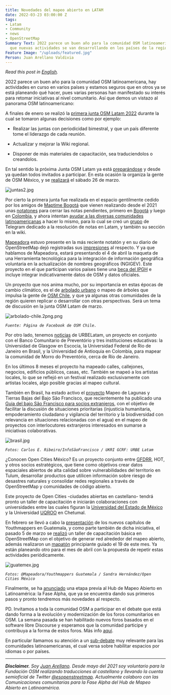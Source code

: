 ```yaml
---
title: Novedades del mapeo abierto en LATAM
date: 2022-03-23 03:00:00 Z
tags:
- Latam
- Community
- news
- OpenStreetMap
Summary Text: 2022 parece un buen año para la comunidad OSM latinoamericana, veamos
  que nuevas actividades se van desarrollando en los países de la región.
Feature Image: "/uploads/featured.jpg"
Person: Juan Arellano Valdivia
---
```


*Read this post in [English](https://www.hotosm.org/updates/news-from-latin-america/).*

2022 parece un buen año para la comunidad OSM latinoamericana, hay actividades en curso en varios países y estamos seguros que en otros ya se está planeando qué hacer, pues varias personas han manifestado su interés para retomar iniciativas al nivel comunitario. Así que demos un vistazo al panorama OSM latinoamericano:

A finales de enero se realizó la [primera junta OSM Latam 2022](https://wiki.openstreetmap.org/wiki/LatAm/20220129_Reuni%C3%B3n_virtual) durante la cual se tomaron algunas decisiones como por ejemplo:

* Realizar las juntas con periodicidad bimestral, y que un país diferente tome el liderazgo de cada reunión.

* Actualizar y mejorar la Wiki regional.

* Disponer de más materiales de capacitación, sea traduciendolos o creandolos.

En tal sentido la próxima Junta OSM Latam ya está [preparándose](https://wiki.openstreetmap.org/wiki/ES:LatAm/20220326_Reuni%C3%B3n_virtual#Agenda_colaborativa) y desde ya quedan todos invitados a participar. En esta ocasión la organiza la gente de OSM México, y se [realizará](https://twitter.com/esopenstreetmap/status/1505183560113741824) el sábado 26 de marzo.

![juntas2.jpg](/uploads/juntas2.jpg)

Por cierto la primera junta fue realizada en el espacio gentilmente cedido por los amigos de [Maptime Bogotá](http://maptime.io/bogota/) que vienen realizando desde el 2021 unas [notatones](https://wiki.openstreetmap.org/wiki/ES:Colombia/Proyecto-Resoluci%C3%B3n_de_notas) para cerrar las notas pendientes, primero en [Bogotá](https://twitter.com/MaptimeBogota/status/1386045463854559241) y luego en [Colombia](https://twitter.com/MaptimeBogota/status/1427081396653281283), y ahora intentan [ayudar a las diversas comunidades latinoamericanas](https://www.meetup.com/maptime-bogota-colombia-osm/events/lbqjssydcdbjc/) a hacer lo mismo, para lo cual se creó un [grupo](https://t.me/osm_notes_latam) de Telegram dedicado a la resolución de notas en Latam, y también su sección en la wiki.

[Mapeadora](https://www.openstreetmap.org/user/mapeadora/) estuvo presente en la más reciente notatón y en su diario de OpenStreetMap dejó registradas sus [impresiones](https://www.openstreetmap.org/user/mapeadora/diary/398721) al respecto. Y ya que hablamos de Mapeadora, estará presentando el 4 de abril la maqueta de una Herramienta tecnológica para la integración de información geográfica voluntaria en la actualización de nombres geográficos (NGIGEV). Este proyecto en el que participan varios países tiene una [beca del IPGH](https://comisiones.ipgh.org/GEOGRAFIA/pat-geografia-2022.html) e incluye integrar indicativamente datos de OSM y datos oficiales.

Un proyecto que nos anima mucho, por su importancia en estas épocas de cambio climático, es el de [arbolado urbano](https://elpensador.io/arbolado-urbano-y-datos-abiertos-para-la-gestion-municipal/) o mapeo de árboles que impulsa la gente de [OSM Chile](https://twitter.com/pauldassoria/status/1264976461594836993?s=20&t=r4Tj59XEvl7C59ZnU589TQ), y que ya algunas otras comunidades de la región quieren replicar o desarrollar con otras perspectivas. Será un tema de discusión en la junta OSM Latam de marzo.

![arbolado-chile.2png.png](/uploads/arbolado-chile.2png.png)

*`Fuente: Página de Facebook de OSM Chile.`*

Por otro lado, tenemos [noticias](https://www.hotosm.org/updates/mapping-the-care-of-people-with-urbelatam/) de URBELatam, un proyecto en conjunto con el Banco Comunitario de Preventório y tres instituciones educativas: la Universidad de Glasgow en Escocia, la Universidad Federal de Rio de Janeiro en Brasil, y la Universidad de Antioquia en Colombia, para mapear la comunidad de Morro do Preventório, cerca de Río de Janeiro.

En los últimos 8 meses el proyecto ha mapeado calles, callejones, negocios, edificios públicos, casas, etc. También se mapeó a los artistas locales, lo que se reflejó en un festival realizado exclusivamente con artistas locales, algo posible gracias al mapeo cultural.

También en Brasil, ha estado activo el [proyecto](https://infosaofrancisco.canoadetolda.org.br/noticias/mapeamento/mapsaofrancisco-inicia-mapeamento-de-lagoas-e-varzeas-no-baixo-sao-francisco/) Mapeo de Lagunas y Tierras Bajas del Bajo São Francisco, que recientemente ha publicado una [Guia del bajo São Francisco para socios extranjeros](https://infosaofrancisco.canoadetolda.org.br/noticias/mapeamento/um-pequeno-guia-do-baixo-sao-francisco-para-parceiros-estrangeiros/), con el objetivo de facilitar la discusión de situaciones prioritarias (injusticia humanitaria, empoderamiento ciudadano y vigilancia del territorio y la biodiversidad con relevancia en situaciones relacionadas con el agua) en el mapeo de proyectos con interlocutores extranjeros interesados ​​en sumarse a iniciativas colaborativas.

![brasil.jpg](/uploads/brasil.jpg)

*`Fotos: Carlos E. Ribeiro/InfoSãoFrancisco / UKRI GCRF: URBE Latam`*

¿Conocen Open Cities México? Es un proyecto conjunto entre [GFDRR](https://www.gfdrr.org/), HOT, y otros socios estratégicos, que tiene como objetivos crear datos espaciales abiertos de alta calidad sobre vulnerabilidades del territorio en Tulum, desarrollar productos que utilicen información sobre riesgo de desastres naturales y consolidar redes regionales a través de OpenStreetMap y comunidades de código abierto.

Este proyecto de Open Cities -ciudades abiertas en castellano- tendrá pronto un taller de capacitación e iniciarán colaboraciones con universidades entre las cuales figuran la [Universidad del Estado de México](http://facgeografia.uaemex.mx/) y la Universidad [UQROO](https://www.uqroo.mx/) en Chetumal.

En febrero se llevó a cabo la [presentación](https://www.eventbrite.com/e/conociendo-youthmappers-guatemala-tickets-264579112247) de los nuevos capítulos de Youthmappers en Guatemala, y como parte también de dicha iniciativa, el pasado 5 de marzo se [realizó](https://twitter.com/mapeadora/status/1498487882947960834) un taller de capacitación básica en OpenStreetMap con el objetivo de generar red alrededor del mapeo abierto, además realizaron un [mapatón](https://twitter.com/mapeadora/status/1503575001013932034) principiante guiado el 19 de este mes. Ya están planeando otro para el mes de abril con la propuesta de repetir estas actividades periódicamente.

![guatemex.jpg](/uploads/guatemex.jpg)

*`Fotos: @Mapeadora/Youthmappers Guatemala / Sandra Hernández/Open Cities México`*

Finalmente, se ha [anunciado](https://www.hotosm.org/updates/hub-de-mapeo-abierto-en-latam-actualizacion-diciembre-2021/) una etapa previa al Hub de Mapeo Abierto en Latinoamérica: la Fase Alpha, que ya se encuentra dando sus primeros pasos y pronto tendremos más novedades al respecto.

PD. Invitamos a toda la comunidad OSM a participar en el debate que está dando forma a la evolución y modernización de los foros comunitarios en OSM. La semana pasada se han habilitado nuevos foros basados en el software libre Discourse y esperamos que la comunidad participe y contribuya a la forma de estos foros. Más info [aquí](https://community.openstreetmap.org/t/welcome-to-the-forum-get-involved-in-the-next-steps-here/219).

En particular llamamos su atención a un [sub-debate](https://community.openstreetmap.org/t/proposal-language-and-location-based-content-and-categories/310) muy relevante para las comunidades latinoamericanas, el cual versa sobre habilitar espacios por idiomas o por países.

---

***Disclaimer.** Soy [Juan Arellano](http://arellanojuan.com/). Desde mayo del 2021 soy voluntario para la Fundación OSM realizando traducciones al castellano y llevando la cuenta semioficial de Twitter [@esopenstreetmap](https://twitter.com/esopenstreetmap). Actualmente colaboro con las Comunicaciones comunitarias para la Fase Alpha del Hub de Mapeo Abierto en Latinoamérica.*